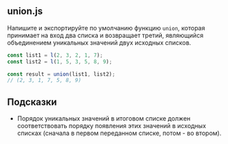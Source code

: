 ## union.js

Напишите и экспортируйте по умолчанию функцию `union`, которая принимает на вход два списка и возвращает третий, являющийся объединением уникальных значений двух исходных списков.

```js
const list1 = l(2, 3, 2, 1, 7);
const list2 = l(1, 5, 3, 5, 8, 9);

const result = union(list1, list2);
// (2, 3, 1, 7, 5, 8, 9)
```

## Подсказки

* Порядок уникальных значений в итоговом списке должен соответствовать порядку появления этих значений в исходных списках (сначала в первом переданном списке, потом - во втором).
